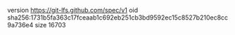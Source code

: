version https://git-lfs.github.com/spec/v1
oid sha256:1731b5fa363c17fceaab1c692eb251cb3bd9592ec15c8527b210ec8cc9a736e4
size 16703
